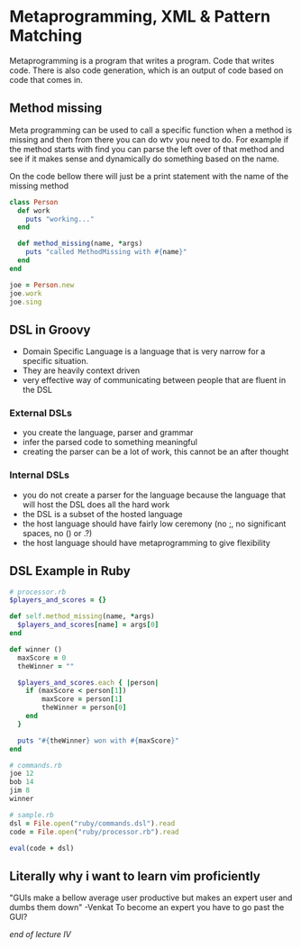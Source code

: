 # Metaprogramming, XML & Pattern Matching

Metaprogramming is a program that writes a program. Code that writes code. There is also code generation, which is an output of code based on code that comes in.

## Method missing

Meta programming can be used to call a specific function when a method is missing and then from there you can do wtv you need to do. For example if the method starts with find you can parse the left over of that method and see if it makes sense and dynamically do something based on the name.

On the code bellow there will just be a print statement with the name of the missing method

```ruby
class Person
  def work
    puts "working..."
  end

  def method_missing(name, *args)
    puts "called MethodMissing with #{name}"
  end
end

joe = Person.new
joe.work
joe.sing
```

## DSL in Groovy

- Domain Specific Language is a language that is very narrow for a specific situation.  
- They are heavily context driven
- very effective way of communicating between people that are fluent in the DSL 

### External DSLs

- you create the language, parser and grammar
- infer the parsed code to something meaningful
- creating the parser can be a lot of work, this cannot be an after thought

### Internal DSLs

- you do not create a parser for the language because the language that will host the DSL does all the hard work
- the DSL is a subset of the hosted language
- the host language should have fairly low ceremony (no ;, no significant spaces, no () or .?)
- the host language should have metaprogramming to give flexibility

## DSL Example in Ruby

```ruby
# processor.rb
$players_and_scores = {}

def self.method_missing(name, *args)
  $players_and_scores[name] = args[0]
end

def winner ()
  maxScore = 0
  theWinner = ""

  $players_and_scores.each { |person| 
    if (maxScore < person[1])
        maxScore = person[1]
        theWinner = person[0]
    end 
  }

  puts "#{theWinner} won with #{maxScore}"
end
```
```ruby
# commands.rb
joe 12
bob 14
jim 8
winner
```
```ruby
# sample.rb
dsl = File.open("ruby/commands.dsl").read
code = File.open("ruby/processor.rb").read

eval(code + dsl)
```

## Literally why i want to learn vim proficiently

"GUIs make a bellow average user productive but makes an expert user and dumbs them down" -Venkat
To become an expert you have to go past the GUI?

*end of lecture IV*

